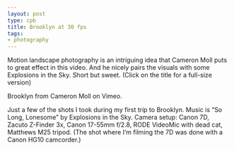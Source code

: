 ```yaml
---
layout: post
type: cpb
title: Brooklyn at 30 fps
tags:
- photography
---
```

Motion landscape photography is an intriguing idea that Cameron Moll puts to great effect in this video. And he nicely pairs the visuals with some Explosions in the Sky. Short but sweet. (Click on the title for a full-size version)

Brooklyn from Cameron Moll on Vimeo.

Just a few of the shots I took during my first trip to Brooklyn. Music is “So Long, Lonesome” by Explosions in the Sky. 
Camera setup: Canon 7D, Zacuto Z-Finder 3x, Canon 17-55mm f/2.8, RODE VideoMic with dead cat, Matthews M25 tripod. (The shot where I’m filming the 7D was done with a Canon HG10 camcorder.)

